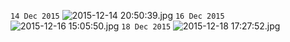 `14 Dec 2015`
![2015-12-14 20:50:39.jpg](IMG_20151214_205039.jpg)
`16 Dec 2015`
![2015-12-16 15:05:50.jpg](IMG_20151216_150550.jpg)
`18 Dec 2015`
![2015-12-18 17:27:52.jpg](IMG_20151218_172752.jpg)
